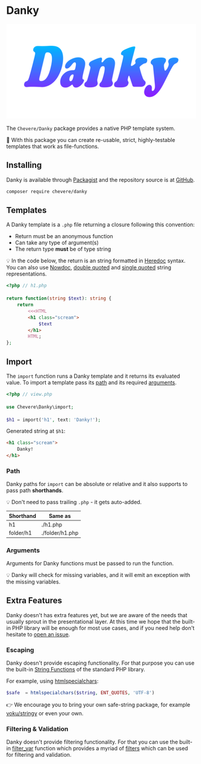 # Danky

![Danky](../src/packages/danky/danky-logo.svg)

The `Chevere/Danky` package provides a native PHP template system.

👏 With this package you can create re-usable, strict, highly-testable templates that work as file-functions.

## Installing

Danky is available through [Packagist](https://packagist.org/packages/chevere/danky) and the repository source is at [GitHub](https://github.com/chevere/danky).

```sh
composer require chevere/danky
```

## Templates

A Danky template is a `.php` file returning a closure following this convention:

- Return must be an anonymous function
- Can take any type of argument(s)
- The return type **must** be of type string

💡 In the code below, the return is an string formatted in [Heredoc](https://www.php.net/manual/en/language.types.string.php#language.types.string.syntax.heredoc) syntax. You can also use [Nowdoc](https://www.php.net/manual/en/language.types.string.php#language.types.string.syntax.nowdoc), [double quoted](https://www.php.net/manual/en/language.types.string.php#language.types.string.syntax.double) and [single quoted](https://www.php.net/manual/en/language.types.string.php#language.types.string.syntax.single) string representations.

```php
<?php // h1.php

return function(string $text): string {
    return
        <<<HTML
        <h1 class="scream">
            $text
        </h1>
        HTML;
};
```

## Import

The `import` function runs a Danky template and it returns its evaluated value. To import a template pass its [path](#path) and its required [arguments](#arguments).

```php
<?php // view.php

use Chevere\Danky\import;

$h1 = import('h1', text: 'Danky!');
```

Generated string at `$h1`:

```html
<h1 class="scream">
    Danky!
</h1>
```

### Path

Danky paths for `import` can be absolute or relative and it also supports to pass path **shorthands**.

💡 Don't need to pass trailing `.php` - it gets auto-added.

| Shorthand | Same as         |
| --------- | --------------- |
| h1        | ./h1.php        |
| folder/h1 | ./folder/h1.php |

### Arguments

Arguments for Danky functions must be passed to run the function.

💡 Danky will check for missing variables, and it will emit an exception with the missing variables.

## Extra Features

Danky doesn't has extra features yet, but we are aware of the needs that usually sprout in the presentational layer. At this time we hope that the built-in PHP library will be enough for most use cases, and if you need help don't hesitate to [open an issue](https://github.com/chevere/danky/issues/new).

### Escaping

Danky doesn't provide escaping functionality. For that purpose you can use the built-in [String Functions](https://www.php.net/manual/en/ref.strings.php) of the standard PHP library.

For example, using [htmlspecialchars](https://www.php.net/manual/en/function.htmlspecialchars.php):

```php
$safe  = htmlspecialchars($string, ENT_QUOTES, 'UTF-8')
```

👉 We encourage you to bring your own safe-string package, for example [voku/stringy](https://packagist.org/packages/voku/stringy) or even your own.

### Filtering & Validation

Danky doesn't provide filtering functionality. For that you can use the built-in [filter_var](https://www.php.net/manual/en/function.filter-var.php) function which provides a myriad of [filters](https://www.php.net/manual/en/filter.filters.php)  which can be used for filtering and validation.
